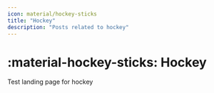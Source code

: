 ```yaml
---
icon: material/hockey-sticks
title: "Hockey"
description: "Posts related to hockey"
---    
```

# :material-hockey-sticks: **Hockey**

Test landing page for hockey